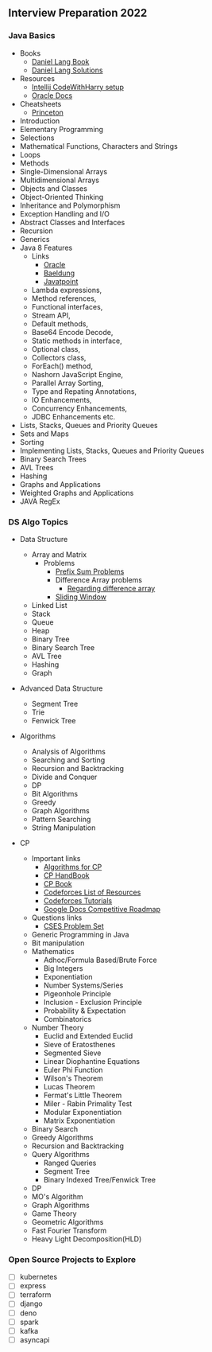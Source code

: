 ## Interview Preparation 2022

### Java Basics
  - Books
    - [Daniel Lang Book](https://moodle.dallastown.k12.pa.us/pluginfile.php/379743/mod_resource/content/1/Java%20Text%20-%20Liang.pdf)
    - [Daniel Lang Solutions](https://github.com/HarryDulaney/intro-to-java-programming)
  - Resources
    - [Intellij CodeWithHarry setup](https://www.youtube.com/watch?v=ntLJmHOJ0ME)
    - [Oracle Docs](https://docs.oracle.com/javase/8/docs/)
  - Cheatsheets
    - [Princeton](https://introcs.cs.princeton.edu/java/11cheatsheet/)
  - Introduction
  - Elementary Programming
  - Selections
  - Mathematical Functions, Characters and Strings
  - Loops
  - Methods
  - Single-Dimensional Arrays
  - Multidimensional Arrays
  - Objects and Classes
  - Object-Oriented Thinking
  - Inheritance and Polymorphism
  - Exception Handling and I/O
  - Abstract Classes and Interfaces
  - Recursion
  - Generics
  - Java 8 Features
    - Links
      - [Oracle](https://www.oracle.com/java/technologies/javase/8-whats-new.html)
      - [Baeldung](https://www.baeldung.com/java-8-new-features)
      - [Javatpoint](https://www.javatpoint.com/java-8-features)
    - Lambda expressions,
    - Method references,
    - Functional interfaces,
    - Stream API,
    - Default methods,
    - Base64 Encode Decode,
    - Static methods in interface,
    - Optional class,
    - Collectors class,
    - ForEach() method,
    - Nashorn JavaScript Engine,
    - Parallel Array Sorting,
    - Type and Repating Annotations,
    - IO Enhancements,
    - Concurrency Enhancements,
    - JDBC Enhancements etc.
  - Lists, Stacks, Queues and Priority Queues
  - Sets and Maps
  - Sorting
  - Implementing Lists, Stacks, Queues and Priority Queues
  - Binary Search Trees
  - AVL Trees
  - Hashing
  - Graphs and Applications
  - Weighted Graphs and Applications
  - JAVA RegEx

### DS Algo Topics
  - Data Structure
    - Array and Matrix
      - Problems
        - [Prefix Sum Problems](https://www.geeksforgeeks.org/prefix-sum-array-implementation-applications-competitive-programming/)
        - Difference Array problems
          - [Regarding difference array](https://blogarithms.github.io/articles/2018-11/difference-arrays)
        - [Sliding Window](https://www.geeksforgeeks.org/tag/sliding-window/)
    - Linked List
    - Stack
    - Queue
    - Heap
    - Binary Tree
    - Binary Search Tree
    - AVL Tree
    - Hashing
    - Graph
  
  - Advanced Data Structure
    - Segment Tree
    - Trie
    - Fenwick Tree
  
  - Algorithms
    - Analysis of Algorithms
    - Searching and Sorting
    - Recursion and Backtracking
    - Divide and Conquer
    - DP
    - Bit Algorithms
    - Greedy
    - Graph Algorithms
    - Pattern Searching
    - String Manipulation
  
  - CP
    - Important links
      - [Algorithms for CP](https://cp-algorithms.com/)
      - [CP HandBook](https://cses.fi/book/book.pdf)
      - [CP Book](https://www.comp.nus.edu.sg/~stevenha/myteaching/competitive_programming/cp2.pdf)
      - [Codeforces List of Resources](https://codeforces.com/blog/entry/13529)
      - [Codeforces Tutorials](https://codeforces.com/blog/entry/57282)
      - [Google Docs Competitive Roadmap](https://docs.google.com/document/d/1Dekcb39QM2tyH1b4Lwvhm7SirdHM3HoJCwaL33uTc6c/edit#)
    - Questions links
      - [CSES Problem Set](https://cses.fi/problemset/list)
    - Generic Programming in Java
    - Bit manipulation
    - Mathematics
      - Adhoc/Formula Based/Brute Force
      - Big Integers
      - Exponentiation
      - Number Systems/Series
      - Pigeonhole Principle
      - Inclusion - Exclusion Principle
      - Probability & Expectation
      - Combinatorics
    - Number Theory
      - Euclid and Extended Euclid
      - Sieve of Eratosthenes
      - Segmented Sieve
      - Linear Diophantine Equations
      - Euler Phi Function
      - Wilson's Theorem
      - Lucas Theorem
      - Fermat's Little Theorem
      - Miler - Rabin Primality Test
      - Modular Exponentiation
      - Matrix Exponentiation
    - Binary Search
    - Greedy Algorithms
    - Recursion and Backtracking
    - Query Algorithms
      - Ranged Queries
      - Segment Tree
      - Binary Indexed Tree/Fenwick Tree
    - DP
    - MO's Algorithm
    - Graph Algorithms
    - Game Theory
    - Geometric Algorithms
    - Fast Fourier Transform
    - Heavy Light Decomposition(HLD)

### Open Source Projects to Explore
  - [ ] kubernetes
  - [ ] express
  - [ ] terraform
  - [ ] django
  - [ ] deno
  - [ ] spark
  - [ ] kafka
  - [ ] asyncapi